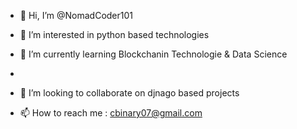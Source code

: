 - 👋 Hi, I’m @NomadCoder101
- 👀 I’m interested in python based technologies
- 🌱 I’m currently learning Blockchanin Technologie & Data Science 
- 
- 💞️ I’m looking to collaborate on djnago based projects 


 
- 📫 How to reach me  : cbinary07@gmail.com


<!---
NomadCoder101/NomadCoder101 is a ✨ special ✨ repository because its `README.md` (this file) appears on your GitHub profile.
You can click the Preview link to take a look at your changes.
--->
